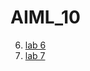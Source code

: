 # AIML_10
6. [lab 6](https://github.com/AnkithaIrukulla/AIML_10/blob/main/lab_06.ipynb)
7. [lab 7](https://github.com/AnkithaIrukulla/AIML_10/blob/main/Labipynb.ipynb)
